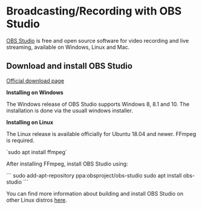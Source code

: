 # Broadcasting/Recording with OBS Studio

[OBS Studio](https://obsproject.com/wiki/) is free and open source
software for video recording and live streaming, available on Windows,
Linux and Mac.

## Download and install OBS Studio

[Official download page](https://obsproject.com/download)

**Installing on Windows**

The Windows release of OBS Studio supports Windows 8, 8.1 and 10. The
installation is done via the usuall windows installer.

**Installing on Linux**

The Linux release is available officially for Ubuntu 18.04 and newer.
FFmpeg is required.

\`sudo apt install ffmpeg\`

After installing FFmpeg, install OBS Studio using:

\`\`\` sudo add-apt-repository ppa:obsproject/obs-studio sudo apt
install obs-studio \`\`\`

You can find more information about building and install OBS Studio on
other Linux distros
[here](https://github.com/obsproject/obs-studio/wiki/Install-Instructions).
